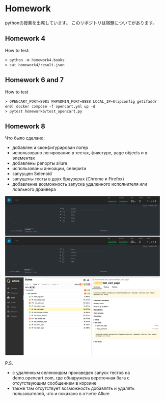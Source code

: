 # Homework
pythonの授業を出席しています。 このリポジトリは宿題についてがあります。


Homework 4
---

How to test:

```
> python -m homework4.books
> cat homework4/result.json
```


Homework 6 and 7
---

How to test

```
> OPENCART_PORT=8081 PHPADMIN_PORT=8888 LOCAL_IP=$(ipconfig getifaddr en0) docker compose -f opencart.yml up -d
> pytest homework6/test_opencart.py
```


Homework 8
---

Что было сделано:
- добавлен и сконфигурирован логер
- использовано логирование в тестах, фикстуре, page objects и в элементах
- добавлены репорты allure
- использованы анноации, северити
- запуущен Selenoid
- запущены тесты в двух браузерах (Chrome и Firefox)
- добавленна возможность запуска удаленного исполнителя или лоального драйвера

![Alt text](images/chrome.png?raw=true "Chrome")
![Alt text](images/firefox.png?raw=true "Firefox")
![Alt text](images/allure.png?raw=true "Allure")


P.S.
- с удаленным селеноидом произведен запуск тестов на demo.opencart.com, где обнаружена версточная бага с отсутствующим сообщением в корзине
- также там отсутствует возможность добавлять и удалять пользователей, что и показано в отчете Allure

